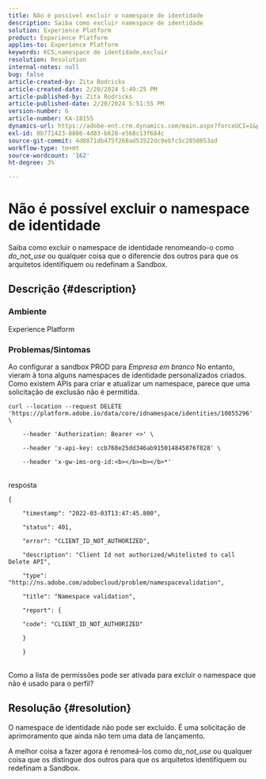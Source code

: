 ```yaml
---
title: Não é possível excluir o namespace de identidade
description: Saiba como excluir namespace de identidade
solution: Experience Platform
product: Experience Platform
applies-to: Experience Platform
keywords: KCS,namespace de identidade,excluir
resolution: Resolution
internal-notes: null
bug: false
article-created-by: Zita Rodricks
article-created-date: 2/20/2024 5:49:25 PM
article-published-by: Zita Rodricks
article-published-date: 2/20/2024 5:51:55 PM
version-number: 6
article-number: KA-18155
dynamics-url: https://adobe-ent.crm.dynamics.com/main.aspx?forceUCI=1&pagetype=entityrecord&etn=knowledgearticle&id=e8603b5f-18d0-ee11-9079-6045bd006b4b
exl-id: 0b771423-8886-4d83-b628-e568c13f684c
source-git-commit: 4d8871db475f268ad53522dc9ebfc5c2850853ad
workflow-type: tm+mt
source-wordcount: '162'
ht-degree: 3%

---
```


# Não é possível excluir o namespace de identidade


Saiba como excluir o namespace de identidade renomeando-o como *do_not_use* ou qualquer coisa que o diferencie dos outros para que os arquitetos identifiquem ou redefinam a Sandbox.

## Descrição {#description}


### <b>Ambiente</b>

Experience Platform



### <b>Problemas/Sintomas</b>

Ao configurar a sandbox PROD para *Empresa em branco* No entanto, vieram à tona alguns namespaces de identidade personalizados criados. Como existem APIs para criar e atualizar um namespace, parece que uma solicitação de exclusão não é permitida.


```
curl --location --request DELETE 'https://platform.adobe.io/data/core/idnamespace/identities/10855296' \

    --header 'Authorization: Bearer <>' \

    --header 'x-api-key: ccb768e25dd346ab915014845876f828' \

    --header 'x-gw-ims-org-id:<b></b><b></b>*'
```


<br>resposta<br>

```
{

    "timestamp": "2022-03-03T13:47:45.800",

    "status": 401,

    "error": "CLIENT_ID_NOT_AUTHORIZED",

    "description": "Client Id not authorized/whitelisted to call Delete API",

    "type": "http://ns.adobe.com/adobecloud/problem/namespacevalidation",

    "title": "Namespace validation",

    "report": {

    "code": "CLIENT_ID_NOT_AUTHORIZED"

    }

    }
```


<br>Como a lista de permissões pode ser ativada para excluir o namespace que não é usado para o perfil?<br>



## Resolução {#resolution}


O namespace de identidade não pode ser excluído. É uma solicitação de aprimoramento que ainda não tem uma data de lançamento.

A melhor coisa a fazer agora é renomeá-los como *do_not_use* ou qualquer coisa que os distingue dos outros para que os arquitetos identifiquem ou redefinam a Sandbox.
